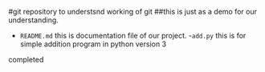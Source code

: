 #git repository to understsnd working of git
##this is just as a demo for our understanding.

- `README.md` this is documentation file of our project.
-`add.py`  this is for simple addition program in python version 3

completed
